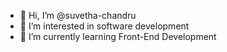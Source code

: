 - 👋 Hi, I’m @suvetha-chandru
- 👀 I’m interested in software development
- 🌱 I’m currently learning Front-End Development
